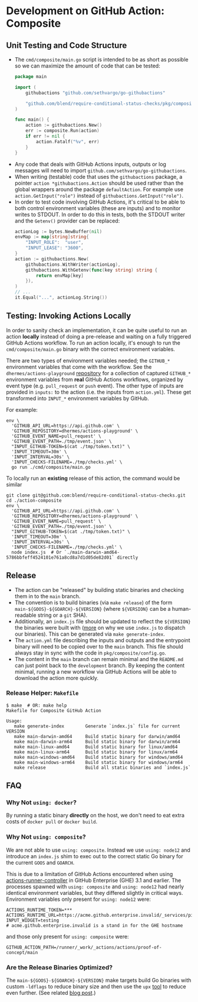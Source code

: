 # Development on GitHub Action: Composite

## Unit Testing and Code Structure

-   The `cmd/composite/main.go` script is intended to be as short as possible
    so we can maximize the amount of code that can be tested:
    ```go
    package main

    import (
    	githubactions "github.com/sethvargo/go-githubactions"

    	"github.com/blend/require-conditional-status-checks/pkg/composite"
    )

    func main() {
    	action := githubactions.New()
    	err := composite.Run(action)
    	if err != nil {
    		action.Fatalf("%v", err)
    	}
    }
    ```
-   Any code that deals with GitHub Actions inputs, outputs or log
    messages will need to import `github.com/sethvargo/go-githubactions`.
-   When writing (testable) code that uses the `githubactions` package, a
    pointer `action *githubactions.Action` should be used rather than the
    global wrappers around the package `defaultAction`. For example use
    `action.GetInput("role")` instead of `githubactions.GetInput("role")`.
-   In order to test code involving GitHub Actions, it's critical to be able
    to both control environment variables (these are inputs) and to monitor
    writes to STDOUT. In order to do this in tests, both the STDOUT writer and
    the `Getenv()` provider can be replaced:
    ```go
    actionLog := bytes.NewBuffer(nil)
    envMap := map[string]string{
    	"INPUT_ROLE":  "user",
    	"INPUT_LEASE": "3600",
    }
    action := githubactions.New(
    	githubactions.WithWriter(actionLog),
    	githubactions.WithGetenv(func(key string) string {
    		return envMap[key]
    	}),
    )
    // ...
    it.Equal("...", actionLog.String())
    ```

## Testing: Invoking Actions Locally

In order to sanity check an implementation, it can be quite useful to run
an action **locally** instead of doing a pre-release and waiting on a fully
triggered GitHub Actions workflow. To run an action locally, it's enough to
run the `cmd/composite/main.go` binary with the correct environment variables.

There are two types of environment variables needed; the `GITHUB_*` environment
variables that come with the workflow. See the `dhermes/actions-playground`
[repository][1] for a collection of captured `GITHUB_*` environment variables
from **real** GitHub Actions workflows, organized by event type (e.g.
`pull_request` or `push` event). The other type of inputs are provided in
`inputs:` to the action (i.e. the inputs from `action.yml`). These get
transformed into `INPUT_*` environment variables by GitHub.

For example:

```
env \
  'GITHUB_API_URL=https://api.github.com' \
  'GITHUB_REPOSITORY=dhermes/actions-playground' \
  'GITHUB_EVENT_NAME=pull_request' \
  'GITHUB_EVENT_PATH=./tmp/event.json' \
  "INPUT_GITHUB-TOKEN=$(cat ./tmp/token.txt)" \
  'INPUT_TIMEOUT=30m' \
  'INPUT_INTERVAL=30s' \
  'INPUT_CHECKS-FILENAME=./tmp/checks.yml' \
  go run ./cmd/composite/main.go
```

To locally run an **existing** release of this action, the command would be
similar

```
git clone git@github.com:blend/require-conditional-status-checks.git
cd ./action-composite
env \
  'GITHUB_API_URL=https://api.github.com' \
  'GITHUB_REPOSITORY=dhermes/actions-playground' \
  'GITHUB_EVENT_NAME=pull_request' \
  'GITHUB_EVENT_PATH=./tmp/event.json' \
  "INPUT_GITHUB-TOKEN=$(cat ./tmp/token.txt)" \
  'INPUT_TIMEOUT=30m' \
  'INPUT_INTERVAL=30s' \
  'INPUT_CHECKS-FILENAME=./tmp/checks.yml' \
  node index.js  # Or `./main-darwin-amd64-5786bbfeff4524101e761a8cd8a7d1d05de82d01` directly
```

## Release

-   The action can be "released" by building static binaries and checking them
    in to the `main` branch.
-   The convention is to build binaries (via `make release`) of the form
    `main-${GOOS}-${GOARCH}-${VERSION}` (where `${VERSION}` can be a
    human-readable string or a `git` SHA).
-   Additionally, an `index.js` file should be updated to reflect the
    `${VERSION}` the binaries were built with ([more][2] on why we use
    `index.js` to dispatch our binaries). This can be generated via
    `make generate-index`.
-   The `action.yml` file describing the inputs and outputs and the entrypoint
    binary will need to be copied over to the `main` branch. This file should
    always stay in sync with the code in `pkg/composite/config.go`.
-   The content in the `main` branch can remain minimal and the `README.md` can
    just point back to the `development` branch. By keeping the content
    minimal, running a new workflow via GitHub Actions will be able to download
    the action more quickly.

### Release Helper: `Makefile`

```
$ make  # OR: make help
Makefile for Composite GitHub Action

Usage:
   make generate-index        Generate `index.js` file for current VERSION
   make main-darwin-amd64     Build static binary for darwin/amd64
   make main-darwin-arm64     Build static binary for darwin/arm64
   make main-linux-amd64      Build static binary for linux/amd64
   make main-linux-arm64      Build static binary for linux/arm64
   make main-windows-amd64    Build static binary for windows/amd64
   make main-windows-arm64    Build static binary for windows/arm64
   make release               Build all static binaries and `index.js`

```

## FAQ

### Why Not `using: docker`?

By running a static binary **directly** on the host, we don't need to eat
extra costs of `docker pull` or `docker build`.

### Why Not `using: composite`?

We are not able to use `using: composite`. Instead we use `using: node12` and
introduce an `index.js` shim to exec out to the correct static Go binary for
the current `GOOS` and `GOARCH`.

This is due to a limitation of GitHub Actions encountered when using
[actions-runner-controller][5] in GitHub Enterprise (GHE) 3.1 and earlier. The
processes spawned with `using: composite` and `using: node12` had nearly
identical environment variables, but they differed slightly in critical ways.
Environment variables only present for `using: node12` were:

```
ACTIONS_RUNTIME_TOKEN=***
ACTIONS_RUNTIME_URL=https://acme.github.enterprise.invalid/_services/pipelines/...
INPUT_WIDGET=testing
# acme.github.enterprise.invalid is a stand in for the GHE hostname
```

and those only present for `using: composite` were:

```
GITHUB_ACTION_PATH=/runner/_work/_actions/actions/proof-of-concept/main
```

### Are the Release Binaries Optimized?

The `main-${GOOS}-${GOARCH}-${VERSION}` make targets build Go binaries with
custom `-ldflags` to reduce binary size and then use the `upx` [tool][3] to
reduce even further. (See related [blog post][4].)

[1]: https://github.com/dhermes/actions-playground/tree/2021.11.18
[2]: #faq
[3]: https://upx.github.io/
[4]: https://blog.filippo.io/shrink-your-go-binaries-with-this-one-weird-trick/
[5]: https://github.com/actions-runner-controller/actions-runner-controller
